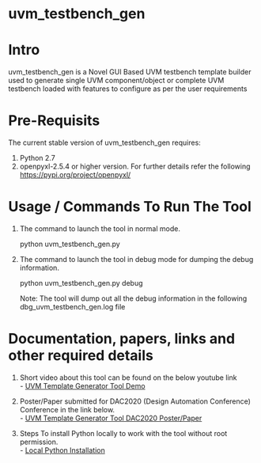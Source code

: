 # uvm_testbench_gen

# Intro
uvm_testbench_gen is a Novel GUI Based UVM testbench template builder used to generate single UVM component/object or complete UVM testbench loaded with features to configure as per the user requirements 

# Pre-Requisits
The current stable version of uvm_testbench_gen requires:
1. Python 2.7
2. openpyxl-2.5.4 or higher version. For further details refer the following https://pypi.org/project/openpyxl/ 

# Usage / Commands To Run The Tool
1. The command to launch the tool in normal mode.

   python uvm_testbench_gen.py

2. The command to launch the tool in debug mode for dumping the debug information.

   python uvm_testbench_gen.py debug

   Note: The tool will dump out all the debug information in the following dbg_uvm_testbench_gen.log file

# Documentation, papers, links and other required details
1. Short video about this tool can be found on the below youtube link<br/>- [UVM Template Generator Tool Demo](https://www.youtube.com/watch?v=DNopc-QDq0o)

2. Poster/Paper submitted for DAC2020 (Design Automation Conference) Conference in the link below.<br/>- [UVM Template Generator Tool DAC2020 Poster/Paper](https://github.com/hellovimo/uvm_testbench_gen/blob/main/Documents/DAC2020_Novel_GUI_Based_UVM_Template_Builder_Vignesh_Manoharan.pdf)

3. Steps To install Python locally to work with the tool without root permission.<br/>- [Local Python Installation](https://hellovimo.github.io/uvm_testbench_gen/localpythoninstall.html)
